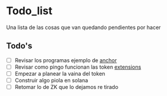 # Todo_list
Una lista de las cosas que van quedando pendientes por hacer
## Todo's
- [ ] Revisar los programas ejemplo de [anchor](https://github.com/solana-developers/program-examples/tree/main/basics/account-data/anchor/programs/anchor-program-example)
- [ ] Revisar como pingo funcionan las token [extensions](https://solana.com/developers/guides/token-extensions/getting-started)
- [ ] Empezar a planear la vaina del token
- [ ] Construir algo piola en solana
- [ ] Retomar lo de  ZK que lo dejamos re tirado
